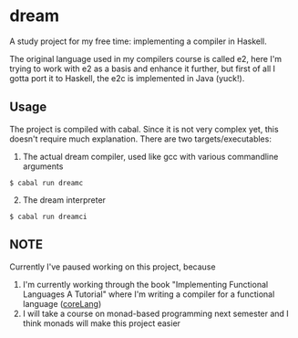 # dream
A study project for my free time: implementing a compiler in Haskell.

The original language used in my compilers course is called e2, here I'm trying to work with e2 as a basis and enhance it further,
but first of all I gotta port it to Haskell, the e2c is implemented in Java (yuck!).

## Usage
The project is compiled with cabal. Since it is not very complex yet, this doesn't require much explanation.
There are two targets/executables:
1. The actual dream compiler, used like gcc with various commandline arguments
```console
$ cabal run dreamc
```
2. The dream interpreter
```console
$ cabal run dreamci
```

## NOTE
Currently I've paused working on this project, because
1. I'm currently working through the book "Implementing Functional Languages A Tutorial" where I'm writing a compiler for a functional language ([coreLang](https://github.com/Reijix/coreLang))
2. I will take a course on monad-based programming next semester and I think monads will make this project easier
